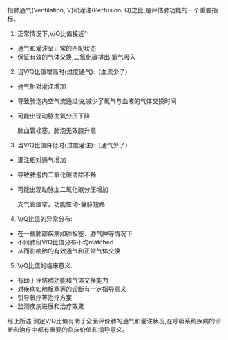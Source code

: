 指肺通气(Ventilation, V)和灌注(Perfusion, Q)之比,是评估肺功能的一个重要指标。

1. 正常情况下,V/Q比值接近1:

- 通气和灌注呈正常的匹配状态
- 保证有效的气体交换,二氧化碳排出,氧气吸入

2. 当V/Q比值增高时(过度通气):（血流少了）

- 通气相对灌注增加
- 导致肺泡内空气流通过快,减少了氧气与血液的气体交换时间
- 可能出现动脉血氧分压下降

	肺血管栓塞，肺泡无效腔升高

3. 当V/Q比值降低时(过度灌注):（通气少了）

- 灌注相对通气增加  
- 导致肺泡内二氧化碳清除不畅
- 可能出现动脉血二氧化碳分压增加

	支气管痉挛，功能性动-静脉短路

4. V/Q比值的异常分布:

- 在一些肺部疾病如肺栓塞、肺气肿等情况下
- 不同肺段V/Q比值分布不均matched 
- 从而影响肺的有效通气和正常气体交换

5. V/Q比值的临床意义:

- 有助于评估肺功能和气体交换能力
- 对疾病如肺栓塞等的诊断有一定指导意义
- 引导氧疗等治疗方案
- 监测疾病进展和治疗效果

综上所述,测定V/Q比值有助于全面评价肺的通气和灌注状况,在呼吸系统疾病的诊断和治疗中都有重要的临床价值和指导意义。

